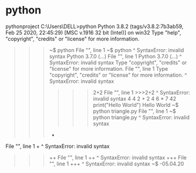 # python
pythonproject
C:\Users\DELL>python
Python 3.8.2 (tags/v3.8.2:7b3ab59, Feb 25 2020, 22:45:29) [MSC v.1916 32 bit (Intel)] on win32
Type "help", "copyright", "credits" or "license" for more information.
>>> ~$ python
  File "<stdin>", line 1
    ~$ python
     ^
SyntaxError: invalid syntax
>>> Python 3.7.0 (...)
  File "<stdin>", line 1
    Python 3.7.0 (...)
           ^
SyntaxError: invalid syntax
>>> Type "copyright", "credits" or "license" for more information.
  File "<stdin>", line 1
    Type "copyright", "credits" or "license" for more information.
         ^
SyntaxError: invalid syntax
>>>
>>> >>>2+2
  File "<stdin>", line 1
    >>>2+2
    ^
SyntaxError: invalid syntax
>>> 4
4
>>> 2 + 2
4
>>> 6 * 7
42
>>> print("Hello World")
Hello World
>>> ~$ python triangle.py
  File "<stdin>", line 1
    ~$ python triangle.py
     ^
SyntaxError: invalid syntax
>>> +
  File "<stdin>", line 1
    +
    ^
SyntaxError: invalid syntax
>>> ++
  File "<stdin>", line 1
    ++
     ^
SyntaxError: invalid syntax
>>> +++
  File "<stdin>", line 1
    +++
      ^
SyntaxError: invalid syntax
>>> ~$ -05.04.20

